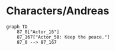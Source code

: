 # Characters/Andreas


```mermaid
graph TD
    87_0["Actor_16"]
    87_167["Actor_58: Keep the peace."]
    87_0 --> 87_167
```